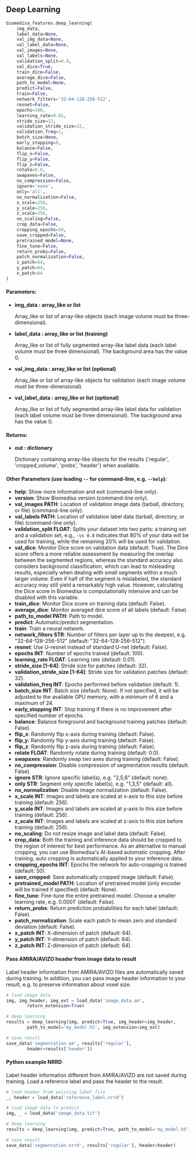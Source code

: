 ## Deep Learning
```python
biomedisa_features.deep_learning(
    img_data,
    label_data=None,
    val_img_data=None,
    val_label_data=None,
    val_images=None,
    val_labels=None,
    validation_split=0.0,
    val_dice=True,
    train_dice=False,
    average_dice=False,
    path_to_model=None,
    predict=False,
    train=False,
    network_filters='32-64-128-256-512',
    resnet=False,
    epochs=100,
    learning_rate=0.01,
    stride_size=32,
    validation_stride_size=32,
    validation_freq=1,
    batch_size=None,
    early_stopping=0,
    balance=False,
    flip_x=False,
    flip_y=False,
    flip_z=False,
    rotate=0.0,
    swapaxes=False,
    no_compression=False,
    ignore='none',
    only='all',
    no_normalization=False,
    x_scale=256,
    y_scale=256,
    z_scale=256,
    no_scaling=False,
    crop_data=False,
    cropping_epochs=50,
    save_cropped=False,
    pretrained_model=None,
    fine_tune=False,
    return_probs=False,
    patch_normalization=False,
    z_patch=64,
    y_patch=64,
    x_patch=64
)
```
#### Parameters:
+ **img_data : array_like or list**

    Array_like or list of array-like objects (each image volume must be three-dimensional).

+ **label_data : array_like or list (training)**

    Array_like or list of fully segmented array-like label data (each label volume must be three dimensional). The background area has the value 0.

+ **val_img_data : array_like or list (optional)**

    Array_like or list of array-like objects for validation (each image volume must be three-dimensional).

+ **val_label_data : array_like or list (optional)**

    Array_like or list of fully segmented array-like label data for validation (each label volume must be three dimensional). The background area has the value 0.

#### Returns:
+ **out : dictionary**

    Dictionary containing array-like objects for the results {'regular', 'cropped_volume', 'probs', 'header'} when available.

#### Other Parameters (use leading `--` for command-line, e.g. `--help`):

+ **help**: Show more information and exit (command-line only).
+ **version**: Show Biomedisa version (command-line only).
+ **val_images PATH**: Location of validation image data (tarball, directory, or file) (command-line only).
+ **val_labels PATH**: Location of validation label data (tarball, directory, or file) (command-line only).
+ **validation_split FLOAT**: Splits your dataset into two parts: a training set and a validation set, e.g., `-vs 0.8` indicates that 80% of your data will be used for training, while the remaining 20% will be used for validation.
+ **val_dice**: Monitor Dice score on validation data (default: True). The Dice score offers a more reliable assessment by measuring the overlap between the segmented regions, whereas the standard accuracy also considers background classification, which can lead to misleading results, especially when dealing with small segments within a much larger volume. Even if half of the segment is mislabeled, the standard accuracy may still yield a remarkably high value. However, calculating the Dice score in Biomedisa is computationally intensive and can be disabled with this variable.
+ **train_dice**: Monitor Dice score on training data (default: False).
+ **average_dice**: Monitor averaged dice score of all labels (default: False).
+ **path_to_model PATH**: Path to model.
+ **predict**: Automatic/predict segmentation.
+ **train**: Train a neural network.
+ **network_filters STR**: Number of filters per layer up to the deepest, e.g. "32-64-128-256-512" (default: "32-64-128-256-512").
+ **resnet**: Use U-resnet instead of standard U-net (default: False).
+ **epochs INT**: Number of epochs trained (default: 100).
+ **learning_rate FLOAT**: Learning rate (default: 0.01).
+ **stride_size [1-64]**: Stride size for patches (default: 32).
+ **validation_stride_size [1-64]**: Stride size for validation patches (default: 32).
+ **validation_freq INT**: Epochs performed before validation (default: 1).
+ **batch_size INT**: Batch size (default: None). If not specified, it will be adjusted to the available GPU memory, with a minimum of 6 and a maximum of 24.
+ **early_stopping INT**: Stop training if there is no improvement after specified number of epochs.
+ **balance**: Balance foreground and background training patches (default: False).
+ **flip_x**: Randomly flip x-axis during training (default: False).
+ **flip_y**: Randomly flip y-axis during training (default: False).
+ **flip_z**: Randomly flip z-axis during training (default: False).
+ **rotate FLOAT**: Randomly rotate during training (default: 0.0).
+ **swapaxes**: Randomly swap two axes during training (default: False).
+ **no_compression**: Disable compression of segmentation results (default: False).
+ **ignore STR**: Ignore specific label(s), e.g. "2,5,6" (default: none).
+ **only STR**: Segment only specific label(s), e.g. "1,3,5" (default: all).
+ **no_normalization**: Disable image normalization (default: False).
+ **x_scale INT**: Images and labels are scaled at x-axis to this size before training (default: 256).
+ **y_scale INT**: Images and labels are scaled at y-axis to this size before training (default: 256).
+ **z_scale INT**: Images and labels are scaled at z-axis to this size before training (default: 256).
+ **no_scaling**: Do not resize image and label data (default: False).
+ **crop_data**: Both the training and inference data should be cropped to the region of interest for best performance. As an alternative to manual cropping, you can use Biomedisa's AI-based automatic cropping. After training, auto cropping is automatically applied to your inference data.
+ **cropping_epochs INT**: Epochs the network for auto-cropping is trained (default: 50).
+ **save_cropped**: Save automatically cropped image (default: False).
+ **pretrained_model PATH**: Location of pretrained model (only encoder will be trained if specified) (default: None).
+ **fine_tune**: Fine-tune the entire pretrained model. Choose a smaller learning rate, e.g. 0.0001' (default: False).
+ **return_probs**: Return prediction probabilities for each label (default: False).
+ **patch_normalization**: Scale each patch to mean zero and standard deviation (default: False).
+ **x_patch INT**: X-dimension of patch (default: 64).
+ **y_patch INT**: Y-dimension of patch (default: 64).
+ **z_patch INT**: Z-dimension of patch (default: 64).

#### Pass AMIRA/AVIZO header from image data to result
Label header information from AMIRA/AVIZO files are automatically saved during training. In addition, you can pass image header information to your result, e.g. to preserve information about voxel size. 
```python
# load image data
img, img_header, img_ext = load_data('image_data.am',
        return_extension=True)

# deep learning
results = deep_learning(img, predict=True, img_header=img_header,
        path_to_model='my_model.h5', img_extension=img_ext)

# save result
save_data('segmentation.am', results['regular'],
        header=results['header'])
```

#### Python example NRRD
Label header information different from AMIRA/AVIZO are not saved during training. Load a reference label and pass the header to the result. 
```python
# load header from existing label file
_, header = load_data('reference_label.nrrd')

# load image data to predict
img, _ = load_data('image_data.tif')

# deep learning
results = deep_learning(img, predict=True, path_to_model='my_model.h5')

# save result
save_data('segmentation.nrrd', results['regular'], header=header)
```

